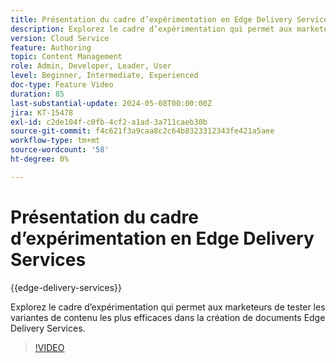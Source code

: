 ```yaml
---
title: Présentation du cadre d’expérimentation en Edge Delivery Services
description: Explorez le cadre d’expérimentation qui permet aux marketeurs de tester les variantes de contenu les plus efficaces dans la création de documents Edge Delivery Services.
version: Cloud Service
feature: Authoring
topic: Content Management
role: Admin, Developer, Leader, User
level: Beginner, Intermediate, Experienced
doc-type: Feature Video
duration: 85
last-substantial-update: 2024-05-08T00:00:00Z
jira: KT-15478
exl-id: c2de104f-c0fb-4cf2-a1ad-3a711caeb30b
source-git-commit: f4c621f3a9caa8c2c64b8323312343fe421a5aee
workflow-type: tm+mt
source-wordcount: '58'
ht-degree: 0%

---
```


# Présentation du cadre d’expérimentation en Edge Delivery Services

{{edge-delivery-services}}

Explorez le cadre d’expérimentation qui permet aux marketeurs de tester les variantes de contenu les plus efficaces dans la création de documents Edge Delivery Services.

>[!VIDEO](https://video.tv.adobe.com/v/3429061/?learn=on)
